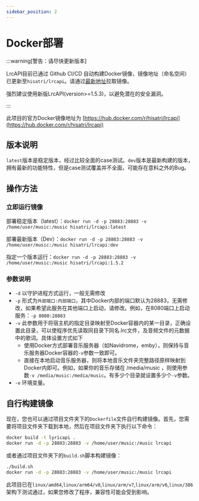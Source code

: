 ```yaml
---
sidebar_position: 2
---
```


# Docker部署

:::warning[警告：请尽快更新版本]

LrcAPI目前已通过 Github CI/CD 自动构建Docker镜像，镜像地址（命名空间）已更新至`hisatri/lrcapi`。请通过[最新地址](https://hub.docker.com/r/hisatri/lrcapi)拉取镜像。

强烈建议使用新版LrcAPI(version>=1.5.3)，以避免潜在的安全漏洞。

:::

此项目的官方Docker镜像地址为 [https://hub.docker.com/r/hisatri/lrcapi](https://hub.docker.com/r/hisatri/lrcapi)

## 版本说明

`latest`版本是稳定版本，经过比较全面的case测试。`dev`版本是最新构建的版本，拥有最新的功能特性，但是case测试覆盖并不全面，可能存在意料之外的Bug。

## 操作方法

### 立即运行镜像

部署稳定版本（latest）：`docker run -d -p 28883:28883 -v /home/user/music:/music hisatri/lrcapi:latest`

部署最新版本（Dev）：`docker run -d -p 28883:28883 -v /home/user/music:/music hisatri/lrcapi:dev`

指定一个版本运行：`docker run -d -p 28883:28883 -v /home/user/music:/music hisatri/lrcapi:1.5.2`

### 参数说明

- `-d` 以守护进程方式运行，一般无需修改
- `-p` 形式为`外部端口:内部端口`，其中Docker内部的端口默认为28883，无需修改，如果希望此服务在其他端口上启动，请修改。例如，在8080端口上启动服务：`-p 8080:28883`
- `-v` 此参数用于将宿主机的指定目录映射至Docker容器内的某一目录，正确设置此目录，可以使程序优先读取同目录下同名.lrc文件，及音频文件的元数据中的歌词。具体设置方式如下
  - 使用Docker方式部署音乐服务器（如Navidrome，emby），则保持与音乐服务器Docker容器的`-v`参数一致即可。
  - 直接在本地启动音乐服务器，则将本地音乐文件夹完整路径原样映射到Docker内即可。例如，如果你的音乐存储在 /media/music ，则使用参数`-v /media/music:/media/music`。有多少个目录就设置多少个`-v`参数。
- `-e` 环境变量。

## 自行构建镜像

现在，您也可以通过项目文件夹下的`Dockerfile`文件自行构建镜像。首先，您需要将项目文件夹下载到本地，然后在项目文件夹下执行以下命令：

```bash
docker build -t lyricapi .
docker run -d -p 28883:28883 -v /home/user/music:/music lrcapi
```

或者通过项目文件夹下的`build.sh`脚本构建镜像：

```bash
./build.sh
docker run -d -p 28883:28883 -v /home/user/music:/music lrcapi
```

此项目已在`linux/amd64`,`linux/arm64/v8`,`linux/arm/v7`,`linux/arm/v6`,`linux/386`架构下测试通过，如果您修改了程序，兼容性可能会受到影响。
